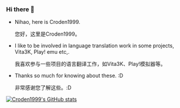 ### Hi there 👋

- Nihao, here is Croden1999.

   您好，这里是Croden1999。

- I like to be involved in language translation work in some projects, Vita3K, Play! emu etc,.

   我喜欢参与一些项目的语言翻译工作，如Vita3K、Play!模拟器等。

- Thanks so much for knowing about these. :D

   非常感谢您了解这些。:D

[![Croden1999's GitHub stats](https://github-readme-stats.vercel.app/api?username=Croden1999&show_icons=true&theme=radical)](https://github.com/Croden1999)

<!-- [![Top Langs](https://github-readme-stats.vercel.app/api/top-langs/?username=Croden1999?tab=repositories)](https://github.com/Croden1999) -->

<!--
**Croden1999/Croden1999** is a ✨ _special_ ✨ repository because its `README.md` (this file) appears on your GitHub profile.

Here are some ideas to get you started:

- 🔭 I’m currently working on ...
- 🌱 I’m currently learning ...
- 👯 I’m looking to collaborate on ...
- 🤔 I’m looking for help with ...
- 💬 Ask me about ...
- 📫 How to reach me: ...
- 😄 Pronouns: ...
- ⚡ Fun fact: ...
-->
